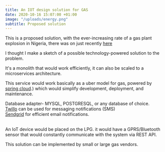 ```yaml
---
title: An IOT design solution for GAS
date: 2020-10-16 15:07:00 +01:00
image: "/uploads/energy.png"
subtitle: Proposed solution
---
```


This is a proposed solution, with the ever-increasing rate of a gas plant explosion in Nigeria, there was on just recently [here](https://nairametrics.com/2020/10/08/breaking-gas-station-explodes-in-ipaja-lagos-claims-property-and-valuables/#:\~:text=Another%20gas%20explosion%20has%20rocked,State%20Emergency%20Agency%20(LASEMA).)

I thought I make a sketch of a possible technology-powered solution to the problem.

It's a monolith that would work efficiently, it can also be scaled to a microservices architecture.

This service would work basically as a uber model for gas, powered by [spring cloud](https://spring.io/projects/spring-cloud#:\~:text=Spring%20Cloud%20provides%20tools%20for,distributed%20sessions%2C%20cluster%20state).) which would simplify development, deployment, and maintenance.

Database adapter- MYSQL, POSTGRESQL, or any database of choice. <br/>
[Twillo](https://www.twilio.com/) can be used for messaging notifications (SMS) <br/>
[Sendgrid](https://sendgrid.com/) for efficient email notifications.

<br/>
An IoT device would be placed on the LPG. it would have a GPRS/Bluetooth sensor that would constantly communicate with the system via REST API.

<br/>

This solution can be implemented by small or large gas vendors.
